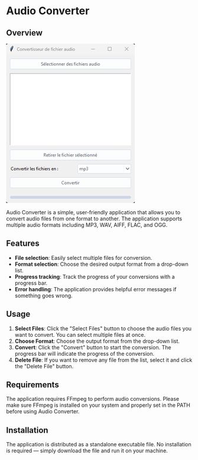 # Audio Converter

## Overview

![Audio Converter Interface](convertisseurAudio.png)


Audio Converter is a simple, user-friendly application that allows you to convert audio files from one format to another. The application supports multiple audio formats including MP3, WAV, AIFF, FLAC, and OGG.

## Features

- **File selection**: Easily select multiple files for conversion.
- **Format selection**: Choose the desired output format from a drop-down list.
- **Progress tracking**: Track the progress of your conversions with a progress bar.
- **Error handling**: The application provides helpful error messages if something goes wrong.

## Usage

1. **Select Files**: Click the "Select Files" button to choose the audio files you want to convert. You can select multiple files at once.
2. **Choose Format**: Choose the output format from the drop-down list.
3. **Convert**: Click the "Convert" button to start the conversion. The progress bar will indicate the progress of the conversion.
4. **Delete File**: If you want to remove any file from the list, select it and click the "Delete File" button.

## Requirements

The application requires FFmpeg to perform audio conversions. Please make sure FFmpeg is installed on your system and properly set in the PATH before using Audio Converter.

## Installation

The application is distributed as a standalone executable file. No installation is required — simply download the file and run it on your machine.
